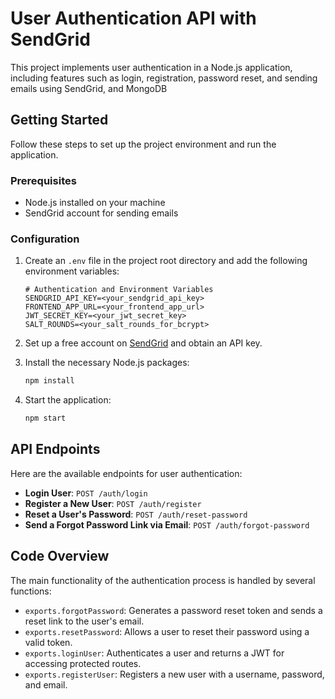 # User Authentication API with SendGrid

This project implements user authentication in a Node.js application, including features such as login, registration, password reset, and sending emails using SendGrid, and MongoDB

## Getting Started

Follow these steps to set up the project environment and run the application.

### Prerequisites

- Node.js installed on your machine
- SendGrid account for sending emails

### Configuration

1. Create an `.env` file in the project root directory and add the following environment variables:

   ```plaintext
   # Authentication and Environment Variables
   SENDGRID_API_KEY=<your_sendgrid_api_key>
   FRONTEND_APP_URL=<your_frontend_app_url>
   JWT_SECRET_KEY=<your_jwt_secret_key>
   SALT_ROUNDS=<your_salt_rounds_for_bcrypt>
   ```

2. Set up a free account on [SendGrid](https://sendgrid.com) and obtain an API key.

3. Install the necessary Node.js packages:

   ```bash
   npm install
   ```

4. Start the application:

   ```bash
   npm start
   ```

## API Endpoints

Here are the available endpoints for user authentication:

- **Login User**: `POST /auth/login`
- **Register a New User**: `POST /auth/register`
- **Reset a User's Password**: `POST /auth/reset-password`
- **Send a Forgot Password Link via Email**: `POST /auth/forgot-password`

## Code Overview

The main functionality of the authentication process is handled by several functions:

- `exports.forgotPassword`: Generates a password reset token and sends a reset link to the user's email.
- `exports.resetPassword`: Allows a user to reset their password using a valid token.
- `exports.loginUser`: Authenticates a user and returns a JWT for accessing protected routes.
- `exports.registerUser`: Registers a new user with a username, password, and email.

